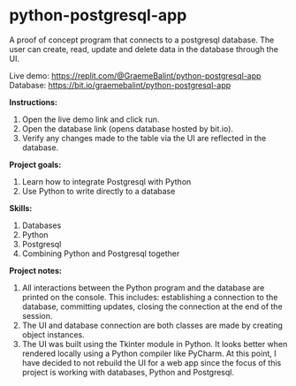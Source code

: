 # python-postgresql-app
A proof of concept program that connects to a postgresql database. The user can create, read, update and delete data in the database through the UI.


Live demo: https://replit.com/@GraemeBalint/python-postgresql-app
Database: https://bit.io/graemebalint/python-postgresql-app


**Instructions:**
1. Open the live demo link and click run. 
2. Open the database link (opens database hosted by bit.io).
3. Verify any changes made to the table via the UI are reflected in the database.


**Project goals:**
1. Learn how to integrate Postgresql with Python
2. Use Python to write directly to a database


**Skills:**
1. Databases
2. Python
3. Postgresql
4. Combining Python and Postgresql together


**Project notes:**
1. All interactions between the Python program and the database are printed on the console. This includes: establishing a connection to the database, committing updates, closing the connection at the end of the session. 
2. The UI and database connection are both classes are made by creating object instances.
3. The UI was built using the Tkinter module in Python. It looks better when rendered locally using a Python compiler like PyCharm. At this point, I have decided to not rebuild the UI for a web app since the focus of this project is working with databases, Python and Postgresql.
